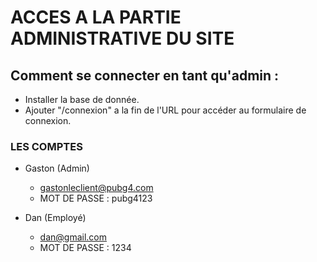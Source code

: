 # ACCES A LA PARTIE ADMINISTRATIVE DU SITE
## Comment se connecter en tant qu'admin :

- Installer la base de donnée.
- Ajouter "/connexion" a la fin de l'URL pour accéder au formulaire de connexion.

### LES COMPTES
- Gaston (Admin)
    - gastonleclient@pubg4.com
    - MOT DE PASSE : pubg4123

- Dan (Employé)
    - dan@gmail.com
    - MOT DE PASSE : 1234

